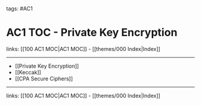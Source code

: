 tags: #AC1

# AC1 TOC - Private Key Encryption

links:  [[100 AC1 MOC|AC1 MOC]] - [[themes/000 Index|Index]]

---

- [[Private Key Encryption]]
- [[Keccak]]
- [[CPA Secure Ciphers]]

---
links:  [[100 AC1 MOC|AC1 MOC]] - [[themes/000 Index|Index]]